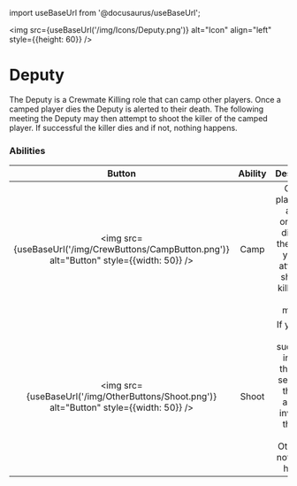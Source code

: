 import useBaseUrl from '@docusaurus/useBaseUrl';

<img src={useBaseUrl('/img/Icons/Deputy.png')} alt="Icon" align="left" style={{height: 60}} />
# Deputy

The Deputy is a Crewmate Killing role that can camp other players. Once a camped player dies the Deputy is alerted to their death. The following meeting the Deputy may then attempt to shoot the killer of the camped player. If successful the killer dies and if not, nothing happens.

### Abilities

| Button | Ability | Description | Type |
|:----------:|:----------:|:-----------------:|:------:|
| <img src={useBaseUrl('/img/CrewButtons/CampButton.png')} alt="Button" style={{width: 50}} /> | Camp | Camp a player to be alerted once they die. After their death, you may attempt to shoot the killer in the next meeting. | Player Interaction |
| <img src={useBaseUrl('/img/OtherButtons/Shoot.png')} alt="Button" style={{width: 50}} /> | Shoot | If your shot is successful, in which the player selected is the killer and isn't invincible, the killer dies. Otherwise, nothing will happen. | Targetted Meeting Ability |

